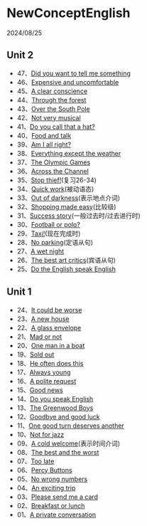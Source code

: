 # NewConceptEnglish

2024/08/25

## Unit 2

- 47、[Did you want to tell me something](https://github.com/L0NG1NG/NewConceptEnglish/blob/main/2/Lesson46.md)
- 46、[Expensive and uncomfortable](https://github.com/L0NG1NG/NewConceptEnglish/blob/main/2/Lesson46.md)
- 45、[A clear conscience](https://github.com/L0NG1NG/NewConceptEnglish/blob/main/2/Lesson45.md)
- 44、[Through the forest](https://github.com/L0NG1NG/NewConceptEnglish/blob/main/2/Lesson44.md)
- 43、[Over the South Pole](https://github.com/L0NG1NG/NewConceptEnglish/blob/main/2/Lesson43.md)
- 42、[Not very musical](https://github.com/L0NG1NG/NewConceptEnglish/blob/main/2/Lesson42.md)
- 41、[Do you call that a hat?](https://github.com/L0NG1NG/NewConceptEnglish/blob/main/2/Lesson41.md)
- 40、[Food and talk](https://github.com/L0NG1NG/NewConceptEnglish/blob/main/2/Lesson40.md)
- 39、[Am I all right?](https://github.com/L0NG1NG/NewConceptEnglish/blob/main/2/Lesson39.md)
- 38、[Everything except the weather](https://github.com/L0NG1NG/NewConceptEnglish/blob/main/2/Lesson38.md)
- 37、[The Olympic Games](https://github.com/L0NG1NG/NewConceptEnglish/blob/main/2/Lesson37.md)
- 36、[Across the Channel](https://github.com/L0NG1NG/NewConceptEnglish/blob/main/2/Lesson36.md)
- 35、[Stop thief!](https://github.com/L0NG1NG/NewConceptEnglish/blob/main/2/Lesson35.md)(复习26-34)
- 34、[Quick work](https://github.com/L0NG1NG/NewConceptEnglish/blob/main/2/Lesson34.md)(被动语态)
- 33、[Out of darkness](https://github.com/L0NG1NG/NewConceptEnglish/blob/main/2/Lesson33.md)(表示地点介词)
- 32、[Shopping made easy](https://github.com/L0NG1NG/NewConceptEnglish/blob/main/2/Lesson32.md)(比较级)
- 31、[Success story](https://github.com/L0NG1NG/NewConceptEnglish/blob/main/2/Lesson31.md)(一般过去时/过去进行时)
- 30、[Football or polo?](https://github.com/L0NG1NG/NewConceptEnglish/blob/main/2/Lesson30.md)
- 29、[Taxi!](https://github.com/L0NG1NG/NewConceptEnglish/blob/main/2/Lesson29.md)(现在完成时)
- 28、[No parking](https://github.com/L0NG1NG/NewConceptEnglish/blob/main/2/Lesson28.md)(定语从句)
- 27、[A wet night](https://github.com/L0NG1NG/NewConceptEnglish/blob/main/2/Lesson27.md)
- 26、[The best art critics](https://github.com/L0NG1NG/NewConceptEnglish/blob/main/2/Lesson26.md)(宾语从句)
- 25、[Do the English speak English](https://github.com/L0NG1NG/NewConceptEnglish/blob/main/2/Lesson25.md)

## Unit 1

- 24、[It could be worse](https://github.com/L0NG1NG/NewConceptEnglish/blob/main/2/Lesson24.md)
- 23、[A new house](https://github.com/L0NG1NG/NewConceptEnglish/blob/main/2/Lesson23.md)
- 22、[A glass envelope](https://github.com/L0NG1NG/NewConceptEnglish/blob/main/2/Lesson22.md)
- 21、[Mad or not](https://github.com/L0NG1NG/NewConceptEnglish/blob/main/2/Lesson21.md)
- 20、[One man in a boat](https://github.com/L0NG1NG/NewConceptEnglish/blob/main/2/Lesson20.md)
- 19、[Sold out](https://github.com/L0NG1NG/NewConceptEnglish/blob/main/2/Lesson19.md)
- 18、[He often does this](https://github.com/L0NG1NG/NewConceptEnglish/blob/main/2/Lesson18.md)
- 17、[Always young](https://github.com/L0NG1NG/NewConceptEnglish/blob/main/2/Lesson17.md)
- 16、[A polite request](https://github.com/L0NG1NG/NewConceptEnglish/blob/main/2/Lesson16.md)
- 15、[Good news](https://github.com/L0NG1NG/NewConceptEnglish/blob/main/2/Lesson15.md)
- 14、[Do you speak English](https://github.com/L0NG1NG/NewConceptEnglish/blob/main/2/Lesson14.md)
- 13、[The Greenwood Boys](https://github.com/L0NG1NG/NewConceptEnglish/blob/main/2/Lesson13.md)
- 12、[Goodbye and good luck](https://github.com/L0NG1NG/NewConceptEnglish/blob/main/2/Lesson12.md)
- 11、[One good turn deserves another](https://github.com/L0NG1NG/NewConceptEnglish/blob/main/2/Lesson11.md)
- 10、[Not for jazz](https://github.com/L0NG1NG/NewConceptEnglish/blob/main/2/Lesson10.md)
- 09、[A cold welcome](https://github.com/L0NG1NG/NewConceptEnglish/blob/main/2/Lesson09.md)(表示时间介词)
- 08、[The best and the worst](https://github.com/L0NG1NG/NewConceptEnglish/blob/main/2/Lesson08.md)
- 07、[Too late](https://github.com/L0NG1NG/NewConceptEnglish/blob/main/2/Lesson07.md)
- 06、[Percy Buttons](https://github.com/L0NG1NG/NewConceptEnglish/blob/main/2/Lesson06.md)
- 05、[No wrong numbers](https://github.com/L0NG1NG/NewConceptEnglish/blob/main/2/Lesson05.md)
- 04、[An exciting trip](https://github.com/L0NG1NG/NewConceptEnglish/blob/main/2/Lesson04.md)
- 03、[Please send me a card](https://github.com/L0NG1NG/NewConceptEnglish/blob/main/2/Lesson03.md)
- 02、[Breakfast or lunch](https://github.com/L0NG1NG/NewConceptEnglish/blob/main/2/Lesson02.md)
- 01、[A private conversation](https://github.com/L0NG1NG/NewConceptEnglish/blob/main/2/Lesson01.md)
